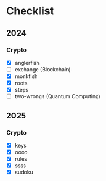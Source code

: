 # Checklist

## 2024

### Crypto

- [x] anglerfish
- [ ] exchange (Blockchain)
- [x] monkfish
- [x] roots
- [x] steps
- [ ] two-wrongs (Quantum Computing)

## 2025

### Crypto

- [x] keys
- [x] oooo
- [x] rules
- [x] ssss
- [x] sudoku
